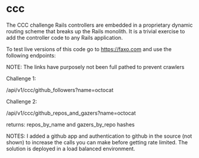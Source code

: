 # ccc

The CCC challenge Rails controllers are embedded in a proprietary dynamic routing scheme that breaks up the Rails monolith. It is a trivial exercise to add the controller code to any Rails application.

To test live versions of this code go to https://faxo.com and use the following endpoints:

NOTE: The links have purposely not been full pathed to prevent crawlers

Challenge 1:

/api/v1/ccc/github_followers?name=octocat

Challenge 2:

/api/v1/ccc/github_repos_and_gazers?name=octocat

returns: repos_by_name and gazers_by_repo hashes

NOTES:
I added a github app and authentication to github in the source (not shown) to increase the calls you can make before getting rate limited.
The solution is deployed in a load balanced environment.




